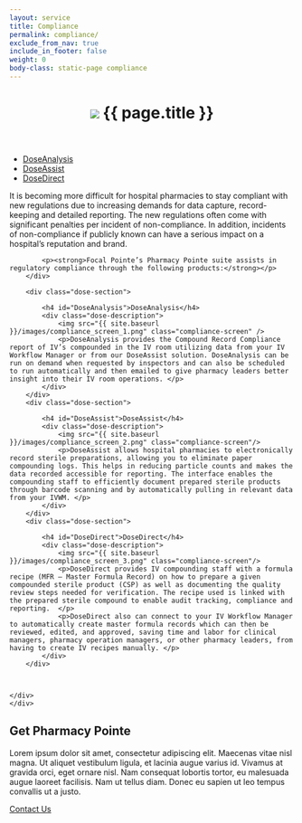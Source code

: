 ```yaml
---
layout: service
title: Compliance
permalink: compliance/
exclude_from_nav: true
include_in_footer: false
weight: 0
body-class: static-page compliance
---
```


<header class="page-header">
    <h1>
    	<img src="{{site.baseurl}}/images/compliance_2.svg" />
		{{ page.title }}</h1>
  </header>

<section class="main-content">

<div class="content">
	<div class="col-left">
	<div class="col-inner">
		<ul>
			<li><a href="#DoseAnalysis">DoseAnalysis</a></li>
			<li><a href="#DoseAssist">DoseAssist</a></li>
			<li><a href="#DoseDirect">DoseDirect</a></li>
		</ul>
	</div>
	</div>
	<div class="col-main">
	<div class="col-inner">
		<div class="intro">
			<p>It is becoming more difficult for hospital pharmacies to stay compliant with new regulations due to increasing demands for data capture, record-keeping and detailed reporting. The new regulations often come with significant penalties per incident of non-compliance. In addition, incidents of non-compliance if publicly known can have a serious impact on a hospital’s reputation and brand.</p> 

			
			
			

			<p><strong>Focal Pointe’s Pharmacy Pointe suite assists in regulatory compliance through the following products:</strong></p> 
		</div> 
		
		<div class="dose-section">
			
			<h4 id="DoseAnalysis">DoseAnalysis</h4>
			<div class="dose-description">
				<img src="{{ site.baseurl }}/images/compliance_screen_1.png" class="compliance-screen" />				
				<p>DoseAnalysis provides the Compound Record Compliance report of IV’s compounded in the IV room utilizing data from your IV Workflow Manager or from our DoseAssist solution. DoseAnalysis can be run on demand when requested by inspectors and can also be scheduled to run automatically and then emailed to give pharmacy leaders better insight into their IV room operations. </p>
			</div>
		</div>
		<div class="dose-section">
			
			<h4 id="DoseAssist">DoseAssist</h4>
			<div class="dose-description">		
				<img src="{{ site.baseurl }}/images/compliance_screen_2.png" class="compliance-screen"/>		
				<p>DoseAssist allows hospital pharmacies to electronically record sterile preparations, allowing you to eliminate paper compounding logs. This helps in reducing particle counts and makes the data recorded accessible for reporting. The interface enables the compounding staff to efficiently document prepared sterile products through barcode scanning and by automatically pulling in relevant data from your IVWM. </p> 
			</div>
		</div>
		<div class="dose-section">
			
			<h4 id="DoseDirect">DoseDirect</h4>
			<div class="dose-description">
				<img src="{{ site.baseurl }}/images/compliance_screen_3.png" class="compliance-screen"/>
				<p>DoseDirect provides IV compounding staff with a formula recipe (MFR – Master Formula Record) on how to prepare a given compounded sterile product (CSP) as well as documenting the quality review steps needed for verification. The recipe used is linked with the prepared sterile compound to enable audit tracking, compliance and reporting.  </p>
				<p>DoseDirect also can connect to your IV Workflow Manager to automatically create master formula records which can then be reviewed, edited, and approved, saving time and labor for clinical managers, pharmacy operation managers, or other pharmacy leaders, from having to create IV recipes manually. </p>
			</div>
		</div>

		

	</div>
	</div>
</div>
<div class="content-bottom">
	<div class="content">
		<h2>Get Pharmacy Pointe</h2>
		<p>Lorem ipsum dolor sit amet, consectetur adipiscing elit. Maecenas vitae nisl magna. Ut aliquet vestibulum ligula, et lacinia augue varius id. Vivamus at gravida orci, eget ornare nisl. Nam consequat lobortis tortor, eu malesuada augue laoreet facilisis. Nam ut tellus diam. Donec eu sapien ut leo tempus convallis ut a justo.</p>
		<a class="button" href="{{ site.baseurl }}/contact-us">Contact Us</a>
	</div>
</div>
</section>

